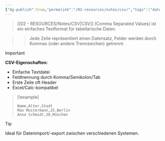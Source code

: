 ```yaml
---
{"dg-publish":true,"permalink":"/02-resources/notes/csv/","tags":["datenformat/tabellen","import-export/einfach"],"noteIcon":"","updated":"2025-09-16T16:45:37.375+02:00"}
---
```



>[[02 - RESOURCES/Notes/CSV\|CSV]] (Comma Separated Values) ist ein einfaches Textformat für tabellarische Daten.

>>Jede Zeile repräsentiert einen Datensatz, Felder werden durch Kommas (oder andere Trennzeichen) getrennt.

>[!important] 
>**CSV-Eigenschaften:**
>- Einfache Textdatei
>- Feldtrennung durch Komma/Semikolon/Tab
>- Erste Zeile oft Header
>- Excel/Calc-kompatibel

>[!example] 
>```csv
>Name,Alter,Stadt
>Max Mustermann,25,Berlin
>Anna Schmidt,30,München
>```

>[!tip] 
>Ideal für Datenimport/-export zwischen verschiedenen Systemen.